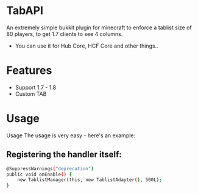 # TabAPI
An extremely simple bukkit plugin for minecraft to enforce a tablist size
of 80 players, to get 1.7 clients to see 4 columns.

- You can use it for Hub Core, HCF Core and other things..

# Features

- Support 1.7 - 1.8
- Custom TAB

# Usage
Usage The usage is very easy - here's an example:
 ## Registering the handler itself:
```sh
@SuppressWarnings("deprecation")
public void onEnable() {
    new TablistManager(this, new TablistAdapter(), 500L);
}
```
